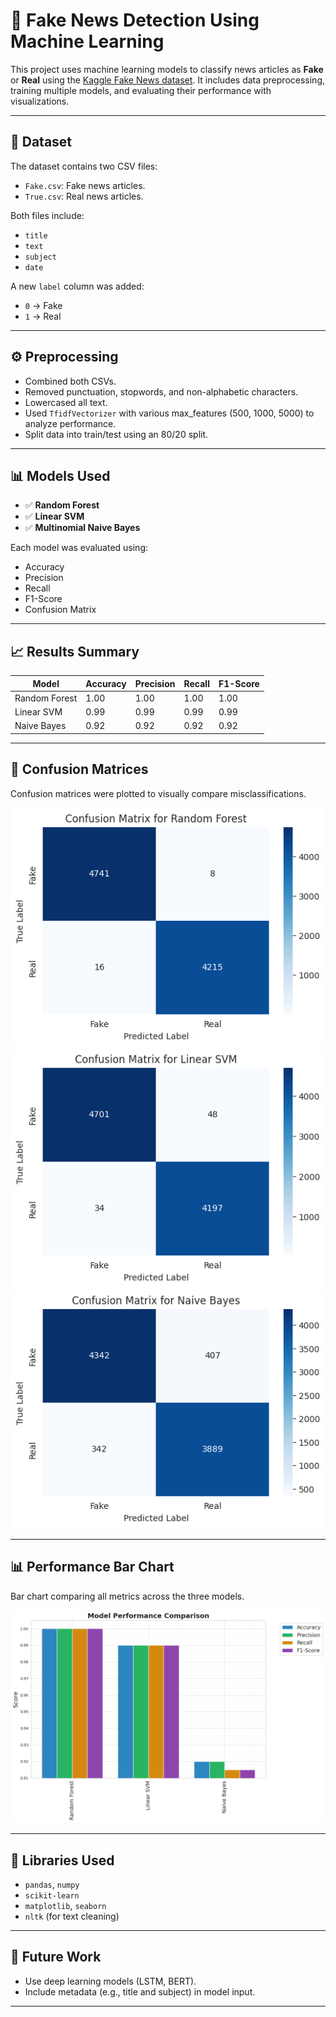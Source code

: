 # 📰 Fake News Detection Using Machine Learning

This project uses machine learning models to classify news articles as **Fake** or **Real** using the [Kaggle Fake News dataset](https://www.kaggle.com/clmentbisaillon/fake-and-real-news-dataset). It includes data preprocessing, training multiple models, and evaluating their performance with visualizations.

---

## 📁 Dataset

The dataset contains two CSV files:

- `Fake.csv`: Fake news articles.
- `True.csv`: Real news articles.

Both files include:
- `title`
- `text`
- `subject`
- `date`

A new `label` column was added:  
- `0` → Fake  
- `1` → Real

---

## ⚙️ Preprocessing

- Combined both CSVs.
- Removed punctuation, stopwords, and non-alphabetic characters.
- Lowercased all text.
- Used `TfidfVectorizer` with various max_features (500, 1000, 5000) to analyze performance.
- Split data into train/test using an 80/20 split.

---

## 📊 Models Used

- ✅ **Random Forest**
- ✅ **Linear SVM**
- ✅ **Multinomial Naive Bayes**

Each model was evaluated using:
- Accuracy
- Precision
- Recall
- F1-Score
- Confusion Matrix

---

## 📈 Results Summary

| Model          | Accuracy | Precision | Recall | F1-Score |
|----------------|----------|-----------|--------|----------|
| Random Forest  | 1.00     | 1.00      | 1.00   | 1.00     |
| Linear SVM     | 0.99     | 0.99      | 0.99   | 0.99     |
| Naive Bayes    | 0.92     | 0.92      | 0.92   | 0.92     |

---

## 🧩 Confusion Matrices

Confusion matrices were plotted to visually compare misclassifications.

![Random Forest](images/cm_rf.png)
![Linear SVM](images/cm_lsvm.png)
![Naive Bayes](images/cm_nb.png)

---

## 📊 Performance Bar Chart

Bar chart comparing all metrics across the three models.

![Performance Bar Chart](images/Model_Performance_Barchart.png)

---

## 🔧 Libraries Used

- `pandas`, `numpy`
- `scikit-learn`
- `matplotlib`, `seaborn`
- `nltk` (for text cleaning)

---


## 📌 Future Work

- Use deep learning models (LSTM, BERT).
- Include metadata (e.g., title and subject) in model input.

---

